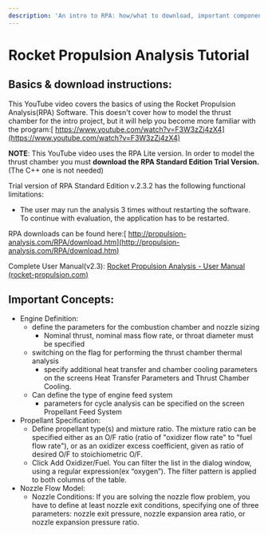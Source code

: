 ```yaml
---
description: 'An intro to RPA: how/what to download, important components, etc.'
---
```


# Rocket Propulsion Analysis Tutorial

## Basics & d**ownload instructions:**

This YouTube video covers the basics of using the Rocket Propulsion Analysis\(RPA\) Software. This doesn't cover how to model the thrust chamber for the intro project, but it will help you become more familiar with the program:[ https://www.youtube.com/watch?v=F3W3zZj4zX4](https://www.youtube.com/watch?v=F3W3zZj4zX4)

**NOTE**: This YouTube video uses the RPA Lite version. In order to model the thrust chamber you must **download the RPA Standard Edition Trial Version.** \(The C++ one is not needed\)

Trial version of RPA Standard Edition v.2.3.2 has the following functional limitations:

* The user may run the analysis 3 times without restarting the software. To continue with evaluation, the application has to be restarted.

RPA downloads can be found here:[ http://propulsion-analysis.com/RPA/download.htm](http://propulsion-analysis.com/RPA/download.htm)

Complete User Manual\(v2.3\): [Rocket Propulsion Analysis - User Manual \(rocket-propulsion.com\)](https://www.rocket-propulsion.com/downloads/2/docs/RPA_2_User_Manual.pdf) 

## **Important Concepts:**

* Engine Definition: 
  * define the parameters for the combustion chamber and nozzle sizing
    * Nominal thrust, nominal mass flow rate, or throat diameter must be specified
  * switching on the flag for performing the thrust chamber thermal analysis
    * specify additional heat transfer and chamber cooling parameters on the screens Heat Transfer Parameters and Thrust Chamber Cooling.
  * Can define the type of engine feed system
    * parameters for cycle analysis can be specified on the screen Propellant Feed System
* Propellant Specification:
  * Define propellant type\(s\) and mixture ratio. The mixture ratio can be specified either as an O/F ratio \(ratio of "oxidizer flow rate" to "fuel flow rate"\), or as an oxidizer excess coefficient, given as ratio of desired O/F to stoichiometric O/F.
  * Click Add Oxidizer/Fuel. You can filter the list in the dialog window, using a regular expression\(ex “oxygen”\). The filter pattern is applied to both columns of the table.
* Nozzle Flow Model:
  * Nozzle Conditions: If you are solving the nozzle flow problem, you have to define at least nozzle exit conditions, specifying one of three parameters: nozzle exit pressure, nozzle expansion area ratio, or nozzle expansion pressure ratio.

